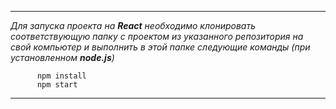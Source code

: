 <hr><i>Для запуска проекта на <b>React</b> необходимо клонировать соответствующую папку с проектом из указанного репозитория на свой компьютер и выполнить в этой папке следующие команды (при установленном <b>node.js</b>) </i>

          npm install
          npm start

<hr>
